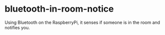 # bluetooth-in-room-notice
Using Bluetooth on the RaspberryPi, it senses if someone is in the room and notifies you.
